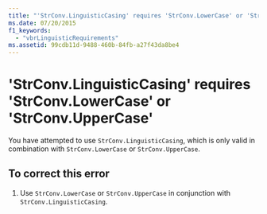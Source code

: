 ```yaml
---
title: "'StrConv.LinguisticCasing' requires 'StrConv.LowerCase' or 'StrConv.UpperCase'"
ms.date: 07/20/2015
f1_keywords: 
  - "vbrLinguisticRequirements"
ms.assetid: 99cdb11d-9488-460b-84fb-a27f43da8be4
---
```

# 'StrConv.LinguisticCasing' requires 'StrConv.LowerCase' or 'StrConv.UpperCase'
You have attempted to use `StrConv.LinguisticCasing`, which is only valid in combination with `StrConv.LowerCase` or `StrConv.UpperCase`.  
  
## To correct this error  
  
1. Use `StrConv.LowerCase` or `StrConv.UpperCase` in conjunction with `StrConv.LinguisticCasing`.  
